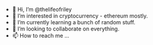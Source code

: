 - 👋 Hi, I’m @thelifeofriley
- 👀 I’m interested in cryptocurrency - ethereum mostly.
- 🌱 I’m currently learning a bunch of random stuff.
- 💞️ I’m looking to collaborate on everything.
- 📫 How to reach me ...

<!---
thelifeofriley/thelifeofriley is a ✨ special ✨ repository because its `README.md` (this file) appears on your GitHub profile.
You can click the Preview link to take a look at your changes.
--->

